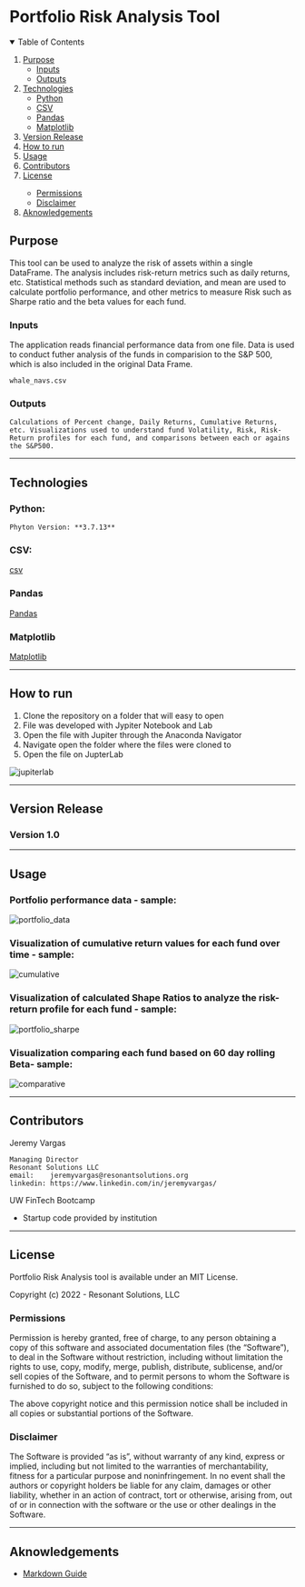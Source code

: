 # Portfolio Risk Analysis Tool

<!-- TABLE OF CONTENTS -->
<details open="open">
  <summary>Table of Contents</summary>
  <ol>
    <li>
      <a href="#purpose">Purpose</a>
      <ul>
        <li><a href="#inputs">Inputs</a></li>
        <li><a href="#outputs">Outputs</a></li>
      </ul>
    </li>
    <li>
      <a href="#technologies">Technologies</a>
      <ul>
        <li><a href="#python">Python</a></li>
        <li><a href="#csv">CSV</a></li>
        <li><a href="#pandas">Pandas</a></li>
        <li><a href="#matplotlib">Matplotlib</a></li>
      </ul>
    </li>
    <li><a href="#version-release">Version Release</a></li>
    <li><a href="#how_to_run">How to run</a></li>
    <li><a href="#usage">Usage</a></li>
    <li><a href="#contributors">Contributors</a></li>
    <li><a href="#license">License</a></li>
        <ul>
        <li><a href="#permissions">Permissions</a></li>
        <li><a href="#disclaimer">Disclaimer</a></li>
        </ul>
    </li>
    <li><a href="#aknowledgements">Aknowledgements</a></li>
</details>

<!--Purpose -->
## Purpose
This tool can be used to analyze the risk of assets within a single DataFrame. The analysis includes risk-return metrics such as daily returns, etc. Statistical methods such as standard deviation, and mean are used to calculate portfolio performance, and other metrics to measure Risk such as Sharpe ratio and the beta values for each fund.

### Inputs
The application reads financial performance data from one file. Data is used to conduct futher analysis of the funds in comparision to the S&P 500, which is also included in the original Data Frame.

    whale_navs.csv

  
### Outputs
    Calculations of Percent change, Daily Returns, Cumulative Returns, etc. Visualizations used to understand fund Volatility, Risk, Risk-Return profiles for each fund, and comparisons between each or agains the S&P500. 
    

---
<!--Technologies -->
## Technologies
### Python:

    Phyton Version: **3.7.13**


### CSV:
[csv](https://docs.python.org/3/library/csv.html)

### Pandas
[Pandas](https://pandas.pydata.org/pandas-docs/stable/reference/api/pandas.DataFrame.html) 

### Matplotlib
[Matplotlib](https://matplotlib.org/stable/api/_as_gen/matplotlib.pyplot.plot.html)

---
<!--How to run -->
## How to run

1. Clone the repository on a folder that will easy to open
2. File was developed with Jypiter Notebook and Lab
3. Open the file with Jupiter through the Anaconda Navigator
4. Navigate open the folder where the files were cloned to
5. Open the file on JupterLab

![jupiterlab](./images/anaconda_nav.png)


---
<!--Version Release -->
## Version Release

### Version 1.0


---
<!--Usage -->
## Usage

### Portfolio performance data - sample:

![portfolio_data](./images/portfolio_data.png)



### Visualization of cumulative return values for each fund over time - sample:

![cumulative](./images/cumulative.png)



### Visualization of calculated Shape Ratios to analyze the risk-return profile for each fund - sample:

![portfolio_sharpe](./images/portfolio_sharpe.png)


### Visualization comparing each fund based on 60 day rolling Beta- sample:

![comparative](./images/comparative.png)



---
<!--Contributors -->
## Contributors

Jeremy Vargas

    Managing Director
    Resonant Solutions LLC
    email:    jeremyvargas@resonantsolutions.org
    linkedin: https://www.linkedin.com/in/jeremyvargas/

UW FinTech Bootcamp
- Startup code provided by institution

---
<!--License -->
## License
Portfolio Risk Analysis tool is available under an MIT License.

Copyright (c) 2022 - Resonant Solutions, LLC

### Permissions
Permission is hereby granted, free of charge, to any person obtaining a copy of this software and associated documentation files (the “Software”), to deal in the Software without restriction, including without limitation the rights to use, copy, modify, merge, publish, distribute, sublicense, and/or sell copies of the Software, and to permit persons to whom the Software is furnished to do so, subject to the following conditions:

The above copyright notice and this permission notice shall be included in all copies or substantial portions of the Software.
### Disclaimer
The Software is provided “as is”, without warranty of any kind, express or implied, including but not limited to the warranties of merchantability, fitness for a particular purpose and noninfringement. In no event shall the authors or copyright holders be liable for any claim, damages or other liability, whether in an action of contract, tort or otherwise, arising from, out of or in connection with the software or the use or other dealings in the Software.

---
<!--Aknowledgements -->
## Aknowledgements
* [Markdown Guide](https://www.markdownguide.org/basic-syntax/#reference-style-links)


<!-- MARKDOWN LINKS & IMAGES -->
<!-- https://www.markdownguide.org/basic-syntax/#reference-style-links -->